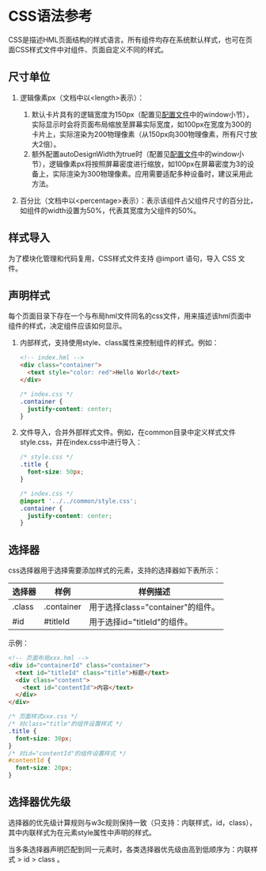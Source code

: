 # CSS语法参考


CSS是描述HML页面结构的样式语言。所有组件均存在系统默认样式，也可在页面CSS样式文件中对组件、页面自定义不同的样式。


## 尺寸单位

1. 逻辑像素px（文档中以&lt;length&gt;表示）：
   1. 默认卡片具有的逻辑宽度为150px（配置见[配置文件](js-service-widget-config-file.md#window)中的window小节），实际显示时会将页面布局缩放至屏幕实际宽度，如100px在宽度为300的卡片上，实际渲染为200物理像素（从150px向300物理像素，所有尺寸放大2倍）。
   2. 额外配置autoDesignWidth为true时（配置见[配置文件](js-service-widget-config-file.md#window)中的window小节），逻辑像素px将按照屏幕密度进行缩放，如100px在屏幕密度为3的设备上，实际渲染为300物理像素。应用需要适配多种设备时，建议采用此方法。

2. 百分比（文档中以&lt;percentage&gt;表示）：表示该组件占父组件尺寸的百分比，如组件的width设置为50%，代表其宽度为父组件的50%。


## 样式导入

为了模块化管理和代码复用，CSS样式文件支持 \@import 语句，导入 CSS 文件。


## 声明样式

每个页面目录下存在一个与布局hml文件同名的css文件，用来描述该hml页面中组件的样式，决定组件应该如何显示。

1. 内部样式，支持使用style、class属性来控制组件的样式。例如：
  
   ```html
   <!-- index.hml -->
   <div class="container">
     <text style="color: red">Hello World</text>
   </div>
   ```

   
   ```css
   /* index.css */
   .container {
     justify-content: center;
   }
   ```

2. 文件导入，合并外部样式文件。例如，在common目录中定义样式文件style.css，并在index.css中进行导入：
  
   ```css
   /* style.css */
   .title {
     font-size: 50px;
   }
   ```

   
   ```css
   /* index.css */
   @import '../../common/style.css';
   .container {
     justify-content: center;
   }
   ```


## 选择器

css选择器用于选择需要添加样式的元素，支持的选择器如下表所示：

| 选择器 | 样例 | 样例描述 |
| -------- | -------- | -------- |
| .class | .container | 用于选择class="container"的组件。 |
| \#id | \#titleId | 用于选择id="titleId"的组件。 |

示例：


```html
<!-- 页面布局xxx.hml -->
<div id="containerId" class="container">
  <text id="titleId" class="title">标题</text>
  <div class="content">
    <text id="contentId">内容</text>
  </div>
</div>
```


```css
/* 页面样式xxx.css */
/* 对class="title"的组件设置样式 */
.title {
  font-size: 30px;
}
/* 对id="contentId"的组件设置样式 */
#contentId {
  font-size: 20px;
}
```


## 选择器优先级

选择器的优先级计算规则与w3c规则保持一致（只支持：内联样式，id，class），其中内联样式为在元素style属性中声明的样式。

当多条选择器声明匹配到同一元素时，各类选择器优先级由高到低顺序为：内联样式 &gt; id &gt; class 。
